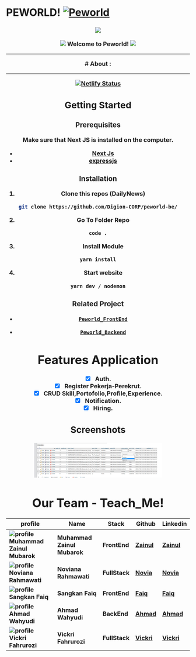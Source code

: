 # PEWORLD!  [![Peworld](https://awesome.re/badge-flat2.svg)](https://)
<h3 align="center">

![](https://capsule-render.vercel.app/api?type=waving&color=gradient&height=100&section=header)

<img src="https://camo.githubusercontent.com/5bbf8ca61ef5f92684489ace45ad6f45984fff87a621040c62b1fe31e3005ff9/687474703a2f2f692e696d6775722e636f6d2f436a34724d72532e676966" width="30">
  Welcome to Peworld!
  <img src="https://media.giphy.com/media/hvRJCLFzcasrR4ia7z/giphy.gif" width="28">
  
---
<div align="center">
# About :
  
---

  [![Netlify Status](https://api.netlify.com/api/v1/badges/29e58c63-9c4b-45a9-af9e-e827896feb5d/deploy-status)]()
## Getting Started

  

### Prerequisites

 Make sure that Next JS is installed on the computer.

* [Next Js](https://nodejs.org/)
* [expressjs](https://expressjs.com/en/starter/installing.html)

  

### Installation

  

1. Clone this repos (DailyNews)

```sh
git clone https://github.com/Digion-CORP/peworld-be/
```

2. Go To Folder Repo

```sh
code .
```

3. Install Module

```sh
yarn install
```
  
4. Start website

```sh
yarn dev / nodemon
```

  

### Related Project

* [`Peworld_FrontEnd`](https://github.com/Digion-CORP/peworld-be/)

* [`Peworld_Backend`](https://github.com/Digion-CORP/peworld-be/)

  
# Features Application
- [x] Auth.
- [x] Register Pekerja-Perekrut.
- [x] CRUD Skill,Portofolio,Profile,Experience.
- [x] Notification.
- [x] Hiring.
## Screenshots

  
<div  align="center">
<img  width="350"  src="https://github.com/teach-me-project/DailyNews_BE/blob/main/WhatsApp%20Image%202022-07-26%20at%2010.45.26.jpeg">


# Our Team - Teach_Me!
 | profile | Name | Stack | Github | Linkedin |
 | ------- | ---- | ------ | ------ | -------- |
 | ![profile Muhammad Zainul Mubarok][img-Zainul] |  Muhammad Zainul Mubarok | FrontEnd | [Zainul](https://github.com/zainulmbrk)|[Zainul](https://www.linkedin.com/in/zainulmbrk/) 
 | ![profile Noviana Rahmawati][img-Novia] | Noviana Rahmawati| FullStack| [Novia](https://github.com/Novianaa)|[Novia](https://www.linkedin.com/in/noviana-rahmawati08/) 
 | ![profile Sangkan Faiq][img-Faiq] | Sangkan Faiq | FrontEnd | [Faiq](hhttps://github.com/sangkanfaiq)|[Faiq](hhttps://www.linkedin.com/in/sangkanfaiq/) 
 | ![profile Ahmad Wahyudi][img-Ahmad] | Ahmad Wahyudi | BackEnd | [Ahmad](https://github.com/ahmadvvahyudi)|[Ahmad](https://www.linkedin.com/in/ah-wahyudi/)
 | ![profile Vickri Fahrurozi][img-Vickri] | Vickri Fahrurozi | FullStack | [Vickri](https://github.com/VickriFahrurozi)|[Vickri](https://www.linkedin.com/in/vickri-fahrurozi) 

[img-Zainul]: https://avatars.githubusercontent.com/u/105698027?v=4
[img-Novia]: https://avatars.githubusercontent.com/u/86045160?v=4
[img-Faiq]: https://avatars.githubusercontent.com/u/71695828?v=4
[img-Ahmad]: https://avatars.githubusercontent.com/u/108715816?v=4
[img-Vickri]: https://avatars.githubusercontent.com/u/40363306?v=4
